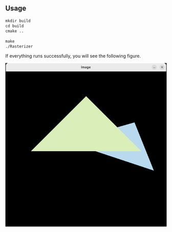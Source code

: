 
## Usage

```shell
mkdir build
cd build
cmake ..

make
./Rasterizer
```

If everything runs successfully, you will see the following figure.

![img.png](../Accessory/img.png)